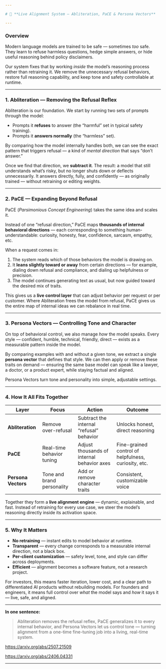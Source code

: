 ```yaml
---

# 🧭 **Live Alignment System — Abliteration, PaCE & Persona Vectors**

---
```


### **Overview**

Modern language models are trained to be safe — sometimes *too* safe.
They learn to refuse harmless questions, hedge simple answers, or hide useful reasoning behind policy disclaimers.

Our system fixes that by working *inside* the model’s reasoning process rather than retraining it.
We remove the unnecessary refusal behaviors, restore full reasoning capability, and keep tone and safety controllable at runtime.

---

### **1. Abliteration — Removing the Refusal Reflex**

Abliteration is our foundation.
We start by running two sets of prompts through the model:

* Prompts it **refuses** to answer (the “harmful” set in typical safety training).
* Prompts it **answers normally** (the “harmless” set).

By comparing how the model internally handles both, we can see the exact pattern that triggers refusal — a kind of *mental direction* that says “don’t answer.”

Once we find that direction, we **subtract it**.
The result: a model that still understands what’s risky, but no longer shuts down or deflects unnecessarily.
It answers directly, fully, and confidently — as originally trained — without retraining or editing weights.

---

### **2. PaCE — Expanding Beyond Refusal**

PaCE (*Parsimonious Concept Engineering*) takes the same idea and scales it.

Instead of one “refusal direction,” PaCE maps **thousands of internal behavioral directions** — each corresponding to something human-understandable: curiosity, honesty, fear, confidence, sarcasm, empathy, etc.

When a request comes in:

1. The system reads which of those behaviors the model is drawing on.
2. It **leans slightly toward or away** from certain directions — for example, dialing down refusal and compliance, and dialing up helpfulness or precision.
3. The model continues generating text as usual, but now guided toward the desired mix of traits.

This gives us a **live control layer** that can adjust behavior per request or per customer.
Where Abliteration frees the model from refusal, PaCE gives us the entire map of internal ideas we can rebalance in real time.

---

### **3. Persona Vectors — Controlling Tone and Character**

On top of behavioral control, we also manage *how* the model speaks.
Every style — confident, humble, technical, friendly, direct — exists as a measurable pattern inside the model.

By comparing examples with and without a given tone, we extract a single **persona vector** that defines that style.
We can then apply or remove these traits on demand — ensuring the same base model can speak like a lawyer, a doctor, or a product expert, while staying factual and aligned.

Persona Vectors turn tone and personality into simple, adjustable settings.

---

### **4. How It All Fits Together**

| Layer               | Focus                      | Action                                     | Outcome                                              |
| ------------------- | -------------------------- | ------------------------------------------ | ---------------------------------------------------- |
| **Abliteration**    | Remove over-refusal        | Subtract the internal “refusal” behavior   | Unlocks honest, direct reasoning                     |
| **PaCE**            | Real-time behavior tuning  | Adjust thousands of internal behavior axes | Fine-grained control of helpfulness, curiosity, etc. |
| **Persona Vectors** | Tone and brand personality | Add or remove character traits             | Consistent, customizable voice                       |

Together they form a **live alignment engine** — dynamic, explainable, and fast.
Instead of retraining for every use case, we steer the model’s reasoning directly inside its activation space.

---

### **5. Why It Matters**

* **No retraining** — instant edits to model behavior at runtime.
* **Transparent** — every change corresponds to a measurable internal direction, not a black box.
* **Per-client customization** — safety level, tone, and style can differ across deployments.
* **Efficient** — alignment becomes a software feature, not a research project.

For investors, this means faster iteration, lower cost, and a clear path to differentiated AI products without rebuilding models.
For founders and engineers, it means full control over *what* the model says and *how* it says it — live, safe, and aligned.

---

**In one sentence:**

> Abliteration removes the refusal reflex, PaCE generalizes it to every internal behavior, and Persona Vectors let us control tone — turning alignment from a one-time fine-tuning job into a living, real-time system.

https://arxiv.org/abs/2507.21509

https://arxiv.org/abs/2406.04331

---
